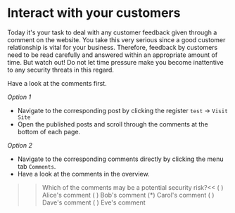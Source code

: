 # Interact with your customers

Today it's your task to deal with any customer feedback given through a comment on the website. You take this very serious since a good customer relationship is vital for your business. Therefore, feedback by customers need to be read carefully and answered within an appropriate amount of time. But watch out! Do not let time pressure make you become inattentive to any security threats in this regard. 

Have a look at the comments first.

*Option 1*
- Navigate to the corresponding post by clicking the register `test` -> `Visit Site`
- Open the published posts and scroll through the comments at the bottom of each page.

*Option 2*
- Navigate to the corresponding comments directly by clicking the menu tab `Comments`.
- Have a look at the comments in the overview.

>>Which of the comments may be a potential security risk?<<
( ) Alice's comment
( ) Bob's comment
(*) Carol's comment
( ) Dave's comment
( ) Eve's comment
